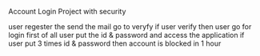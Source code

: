 Account Login Project with security

user regester the send the mail go  to veryfy if user verify then user go for login
first of all user put the id & password and access the application
if user put 3 times id & password then account is blocked in 1 hour

